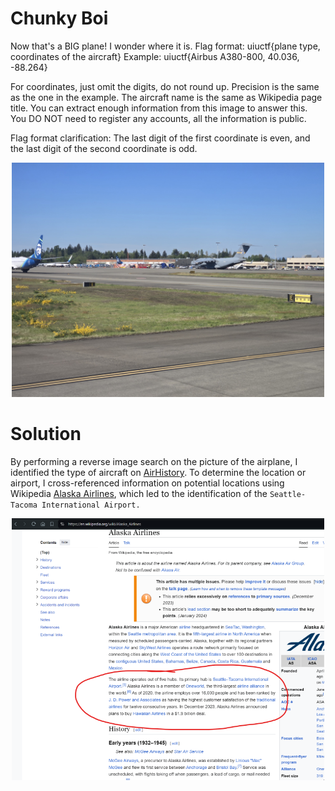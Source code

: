 # Chunky Boi

Now that's a BIG plane! I wonder where it is. Flag format: uiuctf{plane type, coordinates of the aircraft} Example: uiuctf{Airbus A380-800, 40.036, -88.264}

For coordinates, just omit the digits, do not round up. Precision is the same as the one in the example. The aircraft name is the same as Wikipedia page title. You can extract enough information from this image to answer this. You DO NOT need to register any accounts, all the information is public.

Flag format clarification: The last digit of the first coordinate is even, and the last digit of the second coordinate is odd.

<p align="center">
  <img src="../OSINT/assets/chunky_boi.jpg" width="500" alt="Image">
</p>

# Solution

By performing a reverse image search on the picture of the airplane, I identified the type of aircraft on [AirHistory](https://www.airhistory.net/photo/166643/07-7187/77187). To determine the location or airport, I cross-referenced information on potential locations using Wikipedia [Alaska Airlines](https://es.wikipedia.org/wiki/Alaska_Airlines), which led to the identification of the `Seattle-Tacoma International Airport.`

<p align="center">
  <img src="../OSINT/assets/6c2On9hmqf.png" width="500" alt="Infomration">
</p>
